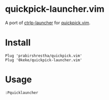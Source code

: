 # quickpick-launcher.vim
A port of [ctrlp-launcher](https://github.com/mattn/ctrlp-launcher) for [quickpick.vim](https://github.com/prabirshrestha/quickpick.vim).



# Install

```vim
Plug 'prabirshrestha/quickpick.vim'
Plug '0keke/quickpick-launcher.vim'
```

# Usage

```vim
:Pquicklauncher
```
